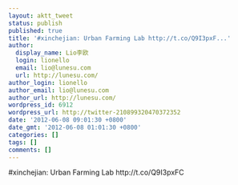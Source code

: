 ```yaml
---
layout: aktt_tweet
status: publish
published: true
title: '#xinchejian: Urban Farming Lab http://t.co/Q9I3pxF...'
author:
  display_name: Lio李欧
  login: lionello
  email: lio@lunesu.com
  url: http://lunesu.com/
author_login: lionello
author_email: lio@lunesu.com
author_url: http://lunesu.com/
wordpress_id: 6912
wordpress_url: http://twitter-210899320470372352
date: '2012-06-08 09:01:30 +0800'
date_gmt: '2012-06-08 01:01:30 +0800'
categories: []
tags: []
comments: []
---
```

<p>#xinchejian: Urban Farming Lab http://t.co/Q9I3pxFC</p>
